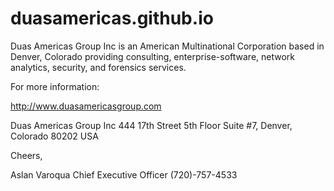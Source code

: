 # duasamericas.github.io
Duas Americas Group Inc is an American Multinational Corporation based in Denver, Colorado providing consulting, enterprise-software, network analytics, security, and forensics services. 

For more information:

http://www.duasamericasgroup.com

Duas Americas Group Inc
444 17th Street 5th Floor Suite #7,
Denver, Colorado 80202 USA

Cheers, 

Aslan Varoqua
Chief Executive Officer 
(720)-757-4533


